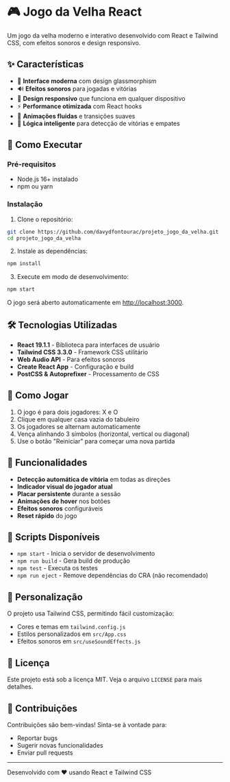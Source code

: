 # 🎮 Jogo da Velha React

Um jogo da velha moderno e interativo desenvolvido com React e Tailwind CSS, com efeitos sonoros e design responsivo.

## ✨ Características

- 🎨 **Interface moderna** com design glassmorphism
- 🔊 **Efeitos sonoros** para jogadas e vitórias
- 📱 **Design responsivo** que funciona em qualquer dispositivo
- ⚡ **Performance otimizada** com React hooks
- 🎪 **Animações fluidas** e transições suaves
- 🎯 **Lógica inteligente** para detecção de vitórias e empates

## 🚀 Como Executar

### Pré-requisitos
- Node.js 16+ instalado
- npm ou yarn

### Instalação

1. Clone o repositório:
```bash
git clone https://github.com/davydfontourac/projeto_jogo_da_velha.git
cd projeto_jogo_da_velha
```

2. Instale as dependências:
```bash
npm install
```

3. Execute em modo de desenvolvimento:
```bash
npm start
```

O jogo será aberto automaticamente em [http://localhost:3000](http://localhost:3000).

## 🛠️ Tecnologias Utilizadas

- **React 19.1.1** - Biblioteca para interfaces de usuário
- **Tailwind CSS 3.3.0** - Framework CSS utilitário
- **Web Audio API** - Para efeitos sonoros
- **Create React App** - Configuração e build
- **PostCSS & Autoprefixer** - Processamento de CSS

## 🎯 Como Jogar

1. O jogo é para dois jogadores: X e O
2. Clique em qualquer casa vazia do tabuleiro
3. Os jogadores se alternam automaticamente
4. Vença alinhando 3 símbolos (horizontal, vertical ou diagonal)
5. Use o botão "Reiniciar" para começar uma nova partida

## 📱 Funcionalidades

- **Detecção automática de vitória** em todas as direções
- **Indicador visual do jogador atual**
- **Placar persistente** durante a sessão
- **Animações de hover** nos botões
- **Efeitos sonoros** configuráveis
- **Reset rápido** do jogo

## 🔧 Scripts Disponíveis

- `npm start` - Inicia o servidor de desenvolvimento
- `npm run build` - Gera build de produção
- `npm test` - Executa os testes
- `npm run eject` - Remove dependências do CRA (não recomendado)

## 🎨 Personalização

O projeto usa Tailwind CSS, permitindo fácil customização:
- Cores e temas em `tailwind.config.js`
- Estilos personalizados em `src/App.css`
- Efeitos sonoros em `src/useSoundEffects.js`

## 📄 Licença

Este projeto está sob a licença MIT. Veja o arquivo `LICENSE` para mais detalhes.

## 🤝 Contribuições

Contribuições são bem-vindas! Sinta-se à vontade para:
- Reportar bugs
- Sugerir novas funcionalidades  
- Enviar pull requests

---

Desenvolvido com ❤️ usando React e Tailwind CSS
